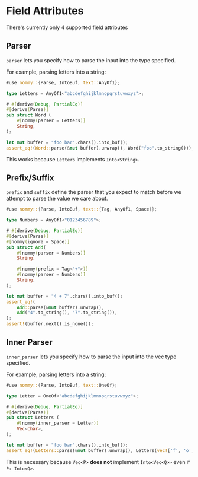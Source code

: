 # Field Attributes

There's currently only 4 supported field attributes

## Parser

`parser` lets you specify how to parse the input into the type specified.

For example, parsing letters into a string:

```rust
#use nommy::{Parse, IntoBuf, text::AnyOf1};

type Letters = AnyOf1<"abcdefghijklmnopqrstuvwxyz">;

# #[derive(Debug, PartialEq)]
#[derive(Parse)]
pub struct Word (
    #[nommy(parser = Letters)]
    String,
);

let mut buffer = "foo bar".chars().into_buf();
assert_eq!(Word::parse(&mut buffer).unwrap(), Word("foo".to_string()));
```

This works because `Letters` implements `Into<String>`.

## Prefix/Suffix

`prefix` and `suffix` define the parser that you expect to match before we attempt to parse the value we care about.

```rust
#use nommy::{Parse, IntoBuf, text::{Tag, AnyOf1, Space}};

type Numbers = AnyOf1<"0123456789">;

# #[derive(Debug, PartialEq)]
#[derive(Parse)]
#[nommy(ignore = Space)]
pub struct Add(
    #[nommy(parser = Numbers)]
    String,

    #[nommy(prefix = Tag<"+">)]
    #[nommy(parser = Numbers)]
    String,
);

let mut buffer = "4 + 7".chars().into_buf();
assert_eq!(
    Add::parse(&mut buffer).unwrap(),
    Add("4".to_string(), "7".to_string()),
);
assert!(buffer.next().is_none());
```

## Inner Parser

`inner_parser` lets you specify how to parse the input into the vec type specified.

For example, parsing letters into a string:

```rust
#use nommy::{Parse, IntoBuf, text::OneOf};

type Letter = OneOf<"abcdefghijklmnopqrstuvwxyz">;

# #[derive(Debug, PartialEq)]
#[derive(Parse)]
pub struct Letters (
    #[nommy(inner_parser = Letter)]
    Vec<char>,
);

let mut buffer = "foo bar".chars().into_buf();
assert_eq!(Letters::parse(&mut buffer).unwrap(), Letters(vec!['f', 'o', 'o']));
```

This is necessary because `Vec<P>` **does not** implement `Into<Vec<Q>>` even if `P: Into<Q>`.
